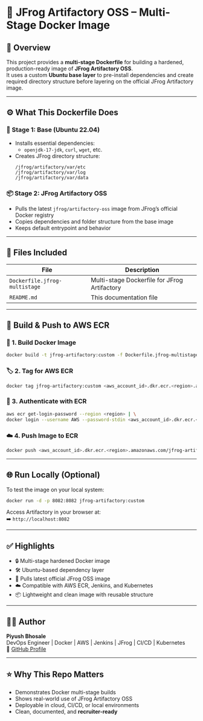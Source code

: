# 🐳 JFrog Artifactory OSS – Multi-Stage Docker Image

## 📘 Overview

This project provides a **multi-stage Dockerfile** for building a hardened, production-ready image of **JFrog Artifactory OSS**.  
It uses a custom **Ubuntu base layer** to pre-install dependencies and create required directory structure before layering on the official JFrog Artifactory image.

---

## ⚙️ What This Dockerfile Does

### 🧱 Stage 1: Base (Ubuntu 22.04)
- Installs essential dependencies:
  - `openjdk-17-jdk`, `curl`, `wget`, etc.
- Creates JFrog directory structure:
  ```
  /jfrog/artifactory/var/etc
  /jfrog/artifactory/var/log
  /jfrog/artifactory/var/data
  ```

### 📦 Stage 2: JFrog Artifactory OSS
- Pulls the latest `jfrog/artifactory-oss` image from JFrog’s official Docker registry
- Copies dependencies and folder structure from the base image
- Keeps default entrypoint and behavior

---

## 📁 Files Included

| File                        | Description |
|-----------------------------|-------------|
| `Dockerfile.jfrog-multistage` | Multi-stage Dockerfile for JFrog Artifactory |
| `README.md`                 | This documentation file |

---

## 🚀 Build & Push to AWS ECR

### 🧪 1. Build Docker Image
```bash
docker build -t jfrog-artifactory:custom -f Dockerfile.jfrog-multistage .
```

### 🏷️ 2. Tag for AWS ECR
```bash
docker tag jfrog-artifactory:custom <aws_account_id>.dkr.ecr.<region>.amazonaws.com/jfrog-artifactory:latest
```

### 🔐 3. Authenticate with ECR
```bash
aws ecr get-login-password --region <region> | \
docker login --username AWS --password-stdin <aws_account_id>.dkr.ecr.<region>.amazonaws.com
```

### ☁️ 4. Push Image to ECR
```bash
docker push <aws_account_id>.dkr.ecr.<region>.amazonaws.com/jfrog-artifactory:latest
```

---

## 🌐 Run Locally (Optional)

To test the image on your local system:
```bash
docker run -d -p 8082:8082 jfrog-artifactory:custom
```
Access Artifactory in your browser at:  
➡️ `http://localhost:8082`

---

## ✅ Highlights

- 🔒 Multi-stage hardened Docker image
- 🛠️ Ubuntu-based dependency layer
- 🐳 Pulls latest official JFrog OSS image
- ☁️ Compatible with AWS ECR, Jenkins, and Kubernetes
- 📦 Lightweight and clean image with reusable structure

---

## 👨‍💻 Author

**Piyush Bhosale**  
DevOps Engineer | Docker | AWS | Jenkins | JFrog | CI/CD | Kubernetes  
🔗 [GitHub Profile](https://github.com/piyush-bhosale)

---

## ⭐ Why This Repo Matters

- Demonstrates Docker multi-stage builds  
- Shows real-world use of JFrog Artifactory OSS  
- Deployable in cloud, CI/CD, or local environments  
- Clean, documented, and **recruiter-ready**
